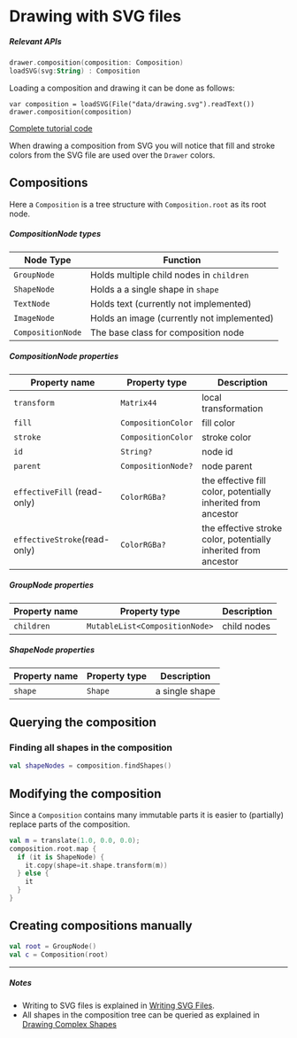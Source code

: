# Drawing with SVG files # 

##### Relevant APIs
```kotlin
drawer.composition(composition: Composition)
loadSVG(svg:String) : Composition
```
Loading a composition and drawing it can be done as follows:
```
var composition = loadSVG(File("data/drawing.svg").readText())
drawer.composition(composition)
```
[Complete tutorial code](https://github.com/openrndr/openrndr-tutorials/tree/master/svg-001)


When drawing a composition from SVG you will notice that fill and stroke colors from the SVG file are used over the `Drawer` colors.

## Compositions

Here a `Composition` is a tree structure with `Composition.root` as its root node.

##### CompositionNode types

Node Type         | Function
------------------|-----------------------------------------
`GroupNode`       | Holds multiple child nodes in `children`
`ShapeNode`       | Holds a a single shape in `shape`
`TextNode`        | Holds text (currently not implemented)
`ImageNode`       | Holds an image (currently not implemented)
`CompositionNode` | The base class for composition node

##### CompositionNode properties

Property name                | Property type      | Description
-----------------------------|--------------------|------------
`transform`                  | `Matrix44`         | local transformation
`fill`                       | `CompositionColor` | fill color
`stroke`                     | `CompositionColor` | stroke color
`id`                         | `String?`          | node id
`parent`                     | `CompositionNode?` | node parent
`effectiveFill` (read-only)  | `ColorRGBa?`       | the effective fill color, potentially inherited from ancestor
`effectiveStroke`(read-only) | `ColorRGBa?`       | the effective stroke color, potentially inherited from ancestor

##### GroupNode properties

Property name   | Property type                   | Description
----------------|---------------------------------|---------------
`children`      | `MutableList<CompositionNode>`  | child nodes

##### ShapeNode properties

Property name   | Property type  | Description
----------------|----------------|---------------
`shape`         | `Shape`        | a single shape

## Querying the composition

### Finding all shapes in the composition

```kotlin
val shapeNodes = composition.findShapes()
```

## Modifying the composition

Since a `Composition` contains many immutable parts it is easier to (partially) replace parts of the composition.

```kotlin
val m = translate(1.0, 0.0, 0.0);
composition.root.map {
  if (it is ShapeNode) {
    it.copy(shape=it.shape.transform(m))
  } else {
    it
  }
}
```

## Creating compositions manually

```kotlin
val root = GroupNode()
val c = Composition(root)
```

-------------------------
##### Notes
 * Writing to SVG files is explained in [Writing SVG Files](Topic_DrawingSVGFiles).
 * All shapes in the composition tree can be queried as explained in [Drawing Complex Shapes](Ttuorial_DrawingComplexShapes)
